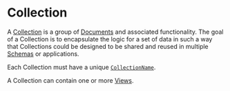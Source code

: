 # Collection

A [Collection](https://bonsaidb.dev/main/bonsaidb/core/schema/trait.Collection.html) is a group of [Documents](./document.md) and associated functionality. The goal of a Collection is to encapsulate the logic for a set of data in such a way that Collections could be designed to be shared and reused in multiple [Schemas](./schema.md) or applications.

Each Collection must have a unique [`CollectionName`](https://bonsaidb.dev/main/bonsaidb/core/schema/struct.CollectionName.html).

A Collection can contain one or more [Views](./view.md).
